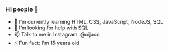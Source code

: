 ### Hi people 👋

- 🌱 I’m currently learning HTML, CSS, JavaScript, NodeJS, SQL
- 🤔 I’m looking for help with SQL
- 📫 Talk to me in Instagram: @oijaoo
- ⚡ Fun fact: I'm 15 years old
